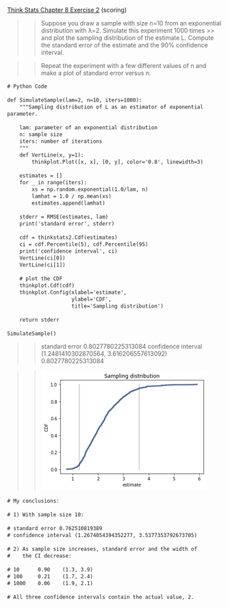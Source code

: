[Think Stats Chapter 8 Exercise 2](http://greenteapress.com/thinkstats2/html/thinkstats2009.html#toc77) (scoring)

>> Suppose you draw a sample with size n=10 from an exponential distribution with λ=2. Simulate this experiment 1000 times >> and plot the sampling distribution of the estimate L. Compute the standard error of the estimate and the 90% confidence interval.

>> Repeat the experiment with a few different values of n and make a plot of standard error versus n.

```
# Python Code

def SimulateSample(lam=2, n=10, iters=1000):
    """Sampling distribution of L as an estimator of exponential parameter.

    lam: parameter of an exponential distribution
    n: sample size
    iters: number of iterations
    """
    def VertLine(x, y=1):
        thinkplot.Plot([x, x], [0, y], color='0.8', linewidth=3)

    estimates = []
    for _ in range(iters):
        xs = np.random.exponential(1.0/lam, n)
        lamhat = 1.0 / np.mean(xs)
        estimates.append(lamhat)

    stderr = RMSE(estimates, lam)
    print('standard error', stderr)

    cdf = thinkstats2.Cdf(estimates)
    ci = cdf.Percentile(5), cdf.Percentile(95)
    print('confidence interval', ci)
    VertLine(ci[0])
    VertLine(ci[1])

    # plot the CDF
    thinkplot.Cdf(cdf)
    thinkplot.Config(xlabel='estimate',
                     ylabel='CDF',
                     title='Sampling distribution')

    return stderr

SimulateSample()
```
>> standard error 0.8027780225313084
>> confidence interval (1.2481410302870564, 3.616206557613092)
>> 0.8027780225313084

>> ![Sampling distribution](img/sampling%20distribution.png) 

```
# My conclusions:

# 1) With sample size 10:

# standard error 0.762510819389
# confidence interval (1.2674054394352277, 3.5377353792673705)

# 2) As sample size increases, standard error and the width of
#    the CI decrease:

# 10      0.90    (1.3, 3.9)
# 100     0.21    (1.7, 2.4)
# 1000    0.06    (1.9, 2.1)

# All three confidence intervals contain the actual value, 2.
```
